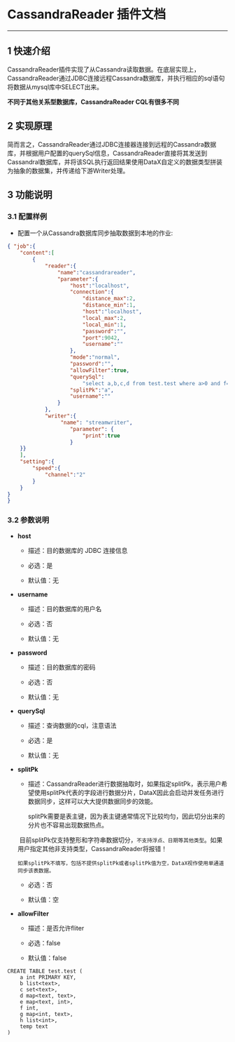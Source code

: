 # CassandraReader 插件文档


___



## 1 快速介绍

CassandraReader插件实现了从Cassandra读取数据。在底层实现上，CassandraReader通过JDBC连接远程Cassandra数据库，并执行相应的sql语句将数据从mysql库中SELECT出来。

**不同于其他关系型数据库，CassandraReader CQL有很多不同**

## 2 实现原理

简而言之，CassandraReader通过JDBC连接器连接到远程的Cassandra数据库，并根据用户配置的querySql信息，CassandraReader直接将其发送到Cassandral数据库，并将该SQL执行返回结果使用DataX自定义的数据类型拼装为抽象的数据集，并传递给下游Writer处理。



## 3 功能说明

### 3.1 配置样例

* 配置一个从Cassandra数据库同步抽取数据到本地的作业:

```json
{ "job":{
	"content":[
		{
			"reader":{
				"name":"cassandrareader",
				"parameter":{
					"host":"localhost",
					"connection":{
						"distance_max":2,
						"distance_min":1,
						"host":"localhost",
						"local_max":2,
						"local_min":1,
						"password":"",
						"port":9042,
						"username":""
					},
					"mode":"normal",
					"password":"",
					"allowFilter":true,
					"querySql":
						"select a,b,c,d from test.test where a>0 and f=0",
					"splitPk":"a",
					"username":""
				}
			},
			"writer":{
				 "name": "streamwriter",
                    "parameter": {
                        "print":true
                    }
	}}
	],
	"setting":{
		"speed":{
			"channel":"2"
		}
	}
}
}

```



### 3.2 参数说明


* **host**

	* 描述：目的数据库的 JDBC 连接信息

 	* 必选：是 <br />

	* 默认值：无 <br />

* **username**

	* 描述：目的数据库的用户名 <br />

	* 必选：否 <br />

	* 默认值：无 <br />

* **password**

	* 描述：目的数据库的密码 <br />

	* 必选：否 <br />

	* 默认值：无 <br />

* **querySql**

	* 描述：查询数据的cql，注意语法

	* 必选：是 <br />

	* 默认值：无 <br />

* **splitPk**

	* 描述：CassandraReader进行数据抽取时，如果指定splitPk，表示用户希望使用splitPk代表的字段进行数据分片，DataX因此会启动并发任务进行数据同步，这样可以大大提供数据同步的效能。

	  splitPk需要是表主键，因为表主键通常情况下比较均匀，因此切分出来的分片也不容易出现数据热点。

	  目前splitPk仅支持整形和字符串数据切分，`不支持浮点、日期等其他类型`。如果用户指定其他非支持类型，CassandraReader将报错！

	  如果splitPk不填写，包括不提供splitPk或者splitPk值为空，DataX视作使用单通道同步该表数据。

	* 必选：否 <br />

	* 默认值：空 <br />

* **allowFilter**
    * 描述：是否允许fliter

	* 必选：false <br />

	* 默认值：false <br />


```
CREATE TABLE test.test (
    a int PRIMARY KEY,
    b list<text>,
    c set<text>,
    d map<text, text>,
    e map<text, int>,
    f int,
    g map<int, text>,
    h list<int>,
    temp text
)


```
